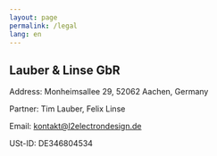 ```yaml
---
layout: page
permalink: /legal
lang: en
---
```

## Lauber & Linse GbR

Address: Monheimsallee 29, 52062 Aachen, Germany

Partner: Tim Lauber, Felix Linse

Email: kontakt@l2electrondesign.de

USt-ID: DE346804534